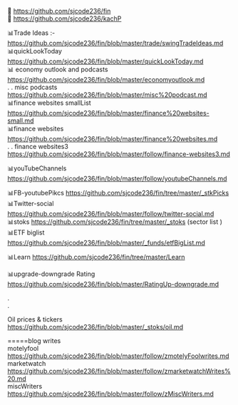 



🌟 https://github.com/sjcode236/fin    
🌟 https://github.com/sjcode236/kachP     


📊Trade Ideas :- https://github.com/sjcode236/fin/blob/master/trade/swingTradeIdeas.md   
📊quickLookToday   https://github.com/sjcode236/fin/blob/master/quickLookToday.md     
📊 economy outlook and podcasts  https://github.com/sjcode236/fin/blob/master/economyoutlook.md    
.  . misc podcasts  https://github.com/sjcode236/fin/blob/master/misc%20podcast.md     
📊finance websites smallList  https://github.com/sjcode236/fin/blob/master/finance%20websites-small.md  
📊finance websites https://github.com/sjcode236/fin/blob/master/finance%20websites.md    
. . finance websites3 https://github.com/sjcode236/fin/blob/master/follow/finance-websites3.md   

📊youTubeChannels  https://github.com/sjcode236/fin/blob/master/follow/youtubeChannels.md    

📊FB-youtubePikcs  https://github.com/sjcode236/fin/tree/master/_stkPicks    
📊Twitter-social https://github.com/sjcode236/fin/blob/master/follow/twitter-social.md    
📊stoks https://github.com/sjcode236/fin/tree/master/_stoks    (sector list )   
📊ETF biglist https://github.com/sjcode236/fin/blob/master/_funds/etfBigList.md    

📊Learn https://github.com/sjcode236/fin/tree/master/Learn     
   

📊upgrade-downgrade Rating https://github.com/sjcode236/fin/blob/master/RatingUp-downgrade.md      

.   
.   

Oil prices & tickers https://github.com/sjcode236/fin/blob/master/_stoks/oil.md       

=====blog writes     
motelyfool  https://github.com/sjcode236/fin/blob/master/follow/zmotelyFoolwrites.md     
marketwatch https://github.com/sjcode236/fin/blob/master/follow/zmarketwatchWrites%20.md    
miscWriters https://github.com/sjcode236/fin/blob/master/follow/zMiscWriters.md     








